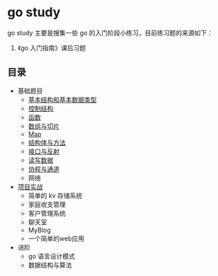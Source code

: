 # go study

go study 主要是搜集一些 go 的入门阶段小练习，目前练习题的来源如下：

1. 《go 入门指南》课后习题

## 目录

- 基础题目
  - [基本结构和基本数据类型](https://github.com/Eternaldeath/go-study/tree/master/%E5%9F%BA%E6%9C%AC%E7%BB%93%E6%9E%84%E5%92%8C%E5%9F%BA%E6%9C%AC%E6%95%B0%E6%8D%AE%E7%B1%BB%E5%9E%8B)
  - [控制结构](https://github.com/Eternaldeath/go-study/tree/master/%E6%8E%A7%E5%88%B6%E7%BB%93%E6%9E%84)
  - [函数](https://github.com/Eternaldeath/go-study/tree/master/%E5%87%BD%E6%95%B0)
  - [数组与切片](https://github.com/Eternaldeath/go-study/tree/master/%E6%95%B0%E7%BB%84%E4%B8%8E%E5%88%87%E7%89%87)
  - [Map](https://github.com/Eternaldeath/go-study/tree/master/Map)
  - [结构体与方法](https://github.com/Eternaldeath/go-study/tree/master/%E7%BB%93%E6%9E%84%E4%BD%93%E4%B8%8E%E6%96%B9%E6%B3%95)
  - [接口与反射](https://github.com/Eternaldeath/go-study/tree/master/%E6%8E%A5%E5%8F%A3%E4%B8%8E%E5%8F%8D%E5%B0%84)
  - [读写数据](https://github.com/Eternaldeath/go-study/tree/master/%E8%AF%BB%E5%86%99%E6%95%B0%E6%8D%AE)
  - [协程与通道](https://github.com/Eternaldeath/go-study/tree/master/%E5%8D%8F%E7%A8%8B%E4%B8%8E%E9%80%9A%E9%81%93)
  - 网络
- [项目实战](https://github.com/Eternaldeath/go-study/tree/master/%E9%A1%B9%E7%9B%AE%E5%AE%9E%E6%88%98)
  - 简单的 kv 存储系统
  - 家庭收支管理
  - 客户管理系统
  - 聊天室
  - MyBlog
  - 一个简单的web应用
- 进阶
  - go 语言设计模式
  - 数据结构与算法
